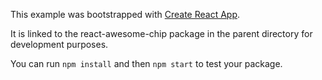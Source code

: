 This example was bootstrapped with [Create React App](https://github.com/facebook/create-react-app).

It is linked to the react-awesome-chip package in the parent directory for development purposes.

You can run `npm install` and then `npm start` to test your package.
